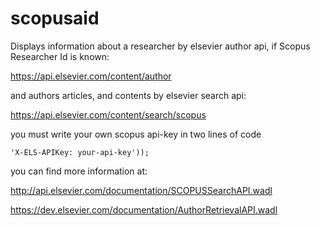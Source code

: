 # scopusaid

Displays information about a researcher by elsevier author api, if Scopus Researcher Id is known:

https://api.elsevier.com/content/author

and authors articles, and contents by elsevier search api: 

https://api.elsevier.com/content/search/scopus

you must write your own scopus api-key in two lines of code

```
'X-ELS-APIKey: your-api-key'));
```
you can find more information at:

http://api.elsevier.com/documentation/SCOPUSSearchAPI.wadl 

https://dev.elsevier.com/documentation/AuthorRetrievalAPI.wadl

